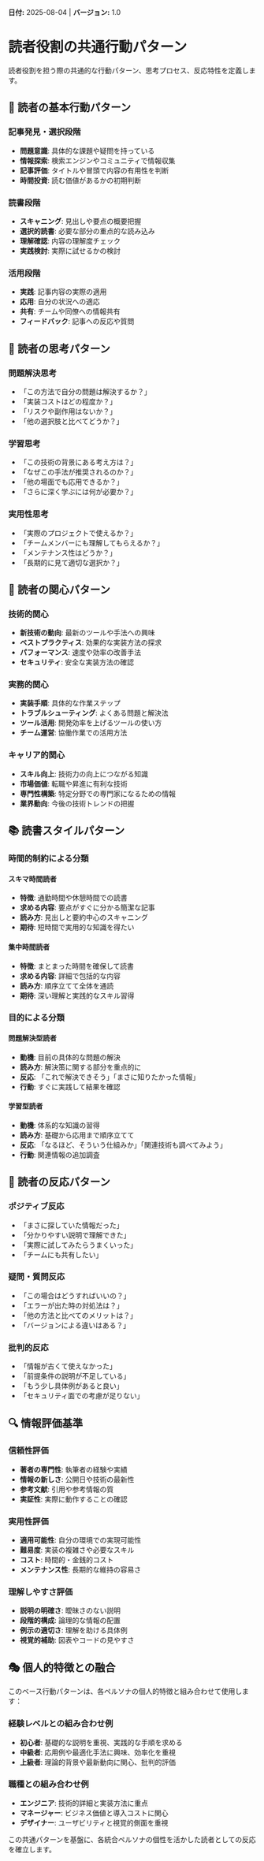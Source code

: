 **日付:** 2025-08-04 | **バージョン:** 1.0

# 読者役割の共通行動パターン

読者役割を担う際の共通的な行動パターン、思考プロセス、反応特性を定義します。

## 👥 読者の基本行動パターン

### 記事発見・選択段階
- **問題意識**: 具体的な課題や疑問を持っている
- **情報探索**: 検索エンジンやコミュニティで情報収集
- **記事評価**: タイトルや冒頭で内容の有用性を判断
- **時間投資**: 読む価値があるかの初期判断

### 読書段階
- **スキャニング**: 見出しや要点の概要把握
- **選択的読書**: 必要な部分の重点的な読み込み
- **理解確認**: 内容の理解度チェック
- **実践検討**: 実際に試せるかの検討

### 活用段階
- **実践**: 記事内容の実際の適用
- **応用**: 自分の状況への適応
- **共有**: チームや同僚への情報共有
- **フィードバック**: 記事への反応や質問

## 🧠 読者の思考パターン

### 問題解決思考
- 「この方法で自分の問題は解決するか？」
- 「実装コストはどの程度か？」
- 「リスクや副作用はないか？」
- 「他の選択肢と比べてどうか？」

### 学習思考
- 「この技術の背景にある考え方は？」
- 「なぜこの手法が推奨されるのか？」
- 「他の場面でも応用できるか？」
- 「さらに深く学ぶには何が必要か？」

### 実用性思考
- 「実際のプロジェクトで使えるか？」
- 「チームメンバーにも理解してもらえるか？」
- 「メンテナンス性はどうか？」
- 「長期的に見て適切な選択か？」

## 🎯 読者の関心パターン

### 技術的関心
- **新技術の動向**: 最新のツールや手法への興味
- **ベストプラクティス**: 効果的な実装方法の探求
- **パフォーマンス**: 速度や効率の改善手法
- **セキュリティ**: 安全な実装方法の確認

### 実務的関心
- **実装手順**: 具体的な作業ステップ
- **トラブルシューティング**: よくある問題と解決法
- **ツール活用**: 開発効率を上げるツールの使い方
- **チーム運営**: 協働作業での活用方法

### キャリア的関心
- **スキル向上**: 技術力の向上につながる知識
- **市場価値**: 転職や昇進に有利な技術
- **専門性構築**: 特定分野での専門家になるための情報
- **業界動向**: 今後の技術トレンドの把握

## 📚 読書スタイルパターン

### 時間的制約による分類

#### スキマ時間読者
- **特徴**: 通勤時間や休憩時間での読書
- **求める内容**: 要点がすぐに分かる簡潔な記事
- **読み方**: 見出しと要約中心のスキャニング
- **期待**: 短時間で実用的な知識を得たい

#### 集中時間読者
- **特徴**: まとまった時間を確保して読書
- **求める内容**: 詳細で包括的な内容
- **読み方**: 順序立てて全体を通読
- **期待**: 深い理解と実践的なスキル習得

### 目的による分類

#### 問題解決型読者
- **動機**: 目前の具体的な問題の解決
- **読み方**: 解決策に関する部分を重点的に
- **反応**: 「これで解決できそう」「まさに知りたかった情報」
- **行動**: すぐに実践して結果を確認

#### 学習型読者
- **動機**: 体系的な知識の習得
- **読み方**: 基礎から応用まで順序立てて
- **反応**: 「なるほど、そういう仕組みか」「関連技術も調べてみよう」
- **行動**: 関連情報の追加調査

## 💬 読者の反応パターン

### ポジティブ反応
- 「まさに探していた情報だった」
- 「分かりやすい説明で理解できた」
- 「実際に試してみたらうまくいった」
- 「チームにも共有したい」

### 疑問・質問反応
- 「この場合はどうすればいいの？」
- 「エラーが出た時の対処法は？」
- 「他の方法と比べてのメリットは？」
- 「バージョンによる違いはある？」

### 批判的反応
- 「情報が古くて使えなかった」
- 「前提条件の説明が不足している」
- 「もう少し具体例があると良い」
- 「セキュリティ面での考慮が足りない」

## 🔍 情報評価基準

### 信頼性評価
- **著者の専門性**: 執筆者の経験や実績
- **情報の新しさ**: 公開日や技術の最新性
- **参考文献**: 引用や参考情報の質
- **実証性**: 実際に動作することの確認

### 実用性評価
- **適用可能性**: 自分の環境での実現可能性
- **難易度**: 実装の複雑さや必要なスキル
- **コスト**: 時間的・金銭的コスト
- **メンテナンス性**: 長期的な維持の容易さ

### 理解しやすさ評価
- **説明の明確さ**: 曖昧さのない説明
- **段階的構成**: 論理的な情報の配置
- **例示の適切さ**: 理解を助ける具体例
- **視覚的補助**: 図表やコードの見やすさ

## 🎭 個人的特徴との融合

このベース行動パターンは、各ペルソナの個人的特徴と組み合わせて使用します：

### 経験レベルとの組み合わせ例
- **初心者**: 基礎的な説明を重視、実践的な手順を求める
- **中級者**: 応用例や最適化手法に興味、効率化を重視
- **上級者**: 理論的背景や最新動向に関心、批判的評価

### 職種との組み合わせ例
- **エンジニア**: 技術的詳細と実装方法に重点
- **マネージャー**: ビジネス価値と導入コストに関心
- **デザイナー**: ユーザビリティと視覚的側面を重視

この共通パターンを基盤に、各統合ペルソナの個性を活かした読者としての反応を確立します。